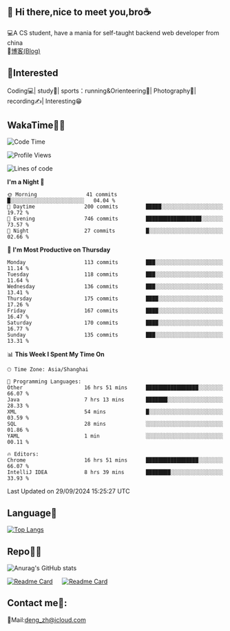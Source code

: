 👋 Hi there,nice to meet you,bro☕
---
💻A CS student, have a mania for self-taught backend web developer from china   
📌[博客(Blog)](https://github.com/HealUP/MyBlog)

 <!-- waka-box start -->
 <!-- waka-box end -->
 
🧲**Interested**
--
Coding💻| study📖| sports：running&Orienteering🏃‍| Photography📸| recording✍️| Interesting😁

WakaTime👨‍💻
---
<!--START_SECTION:waka-->
![Code Time](http://img.shields.io/badge/Code%20Time-1%2C875%20hrs%2017%20mins-blue)

![Profile Views](http://img.shields.io/badge/Profile%20Views-0-blue)

![Lines of code](https://img.shields.io/badge/From%20Hello%20World%20I%27ve%20Written-205.0%20thousand%20lines%20of%20code-blue)

**I'm a Night 🦉** 

```text
🌞 Morning                41 commits          █░░░░░░░░░░░░░░░░░░░░░░░░   04.04 % 
🌆 Daytime                200 commits         █████░░░░░░░░░░░░░░░░░░░░   19.72 % 
🌃 Evening                746 commits         ██████████████████░░░░░░░   73.57 % 
🌙 Night                  27 commits          █░░░░░░░░░░░░░░░░░░░░░░░░   02.66 % 
```
📅 **I'm Most Productive on Thursday** 

```text
Monday                   113 commits         ███░░░░░░░░░░░░░░░░░░░░░░   11.14 % 
Tuesday                  118 commits         ███░░░░░░░░░░░░░░░░░░░░░░   11.64 % 
Wednesday                136 commits         ███░░░░░░░░░░░░░░░░░░░░░░   13.41 % 
Thursday                 175 commits         ████░░░░░░░░░░░░░░░░░░░░░   17.26 % 
Friday                   167 commits         ████░░░░░░░░░░░░░░░░░░░░░   16.47 % 
Saturday                 170 commits         ████░░░░░░░░░░░░░░░░░░░░░   16.77 % 
Sunday                   135 commits         ███░░░░░░░░░░░░░░░░░░░░░░   13.31 % 
```


📊 **This Week I Spent My Time On** 

```text
🕑︎ Time Zone: Asia/Shanghai

💬 Programming Languages: 
Other                    16 hrs 51 mins      █████████████████░░░░░░░░   66.07 % 
Java                     7 hrs 13 mins       ███████░░░░░░░░░░░░░░░░░░   28.33 % 
XML                      54 mins             █░░░░░░░░░░░░░░░░░░░░░░░░   03.59 % 
SQL                      28 mins             ░░░░░░░░░░░░░░░░░░░░░░░░░   01.86 % 
YAML                     1 min               ░░░░░░░░░░░░░░░░░░░░░░░░░   00.11 % 

🔥 Editors: 
Chrome                   16 hrs 51 mins      █████████████████░░░░░░░░   66.07 % 
IntelliJ IDEA            8 hrs 39 mins       ████████░░░░░░░░░░░░░░░░░   33.93 % 
```


 Last Updated on 29/09/2024 15:25:27 UTC
<!--END_SECTION:waka-->

Language🚀
---
[![Top Langs](https://github-readme-stats.vercel.app/api/top-langs/?username=HealUP&layout=compact&hide_border=true)](https://github.com/HealUP)

Repo🧑‍💻
---
![Anurag's GitHub stats](https://github-readme-stats.vercel.app/api?username=HealUP&count_private=true&show_icons=true&theme=gruvbox&hide_border=true) 

[![Readme Card](https://github-readme-stats.vercel.app/api/pin/?username=HealUP&repo=InternetEy&theme=transparent)](https://github.com/HealUP/InternetEy) &emsp;
[![Readme Card](https://github-readme-stats.vercel.app/api/pin/?username=HealUP&repo=CampusExperience&theme=transparent)](https://github.com/HealUP/CampusExperience)


Contact me📱:
---
📮Mail:deng_zh@icloud.com  
